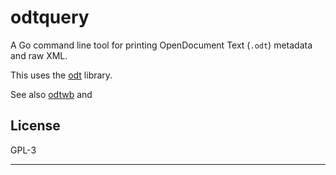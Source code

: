 # odtquery

A Go command line tool for printing OpenDocument Text (`.odt`) metadata and
raw XML.

This uses the [odt](https://pkg.go.dev/github.com/mark-summerfield/odt)
library.

See also [odtwb](https://pkg.go.dev/github.com/mark-summerfield/odtwb) and

## License

GPL-3

---
